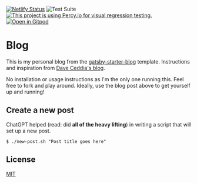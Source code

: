 [![Netlify Status](https://api.netlify.com/api/v1/badges/32634975-4864-431c-b69f-2ead4562cd43/deploy-status)](https://app.netlify.com/sites/thirsty-euclid-8b5d92/deploys)
![Test Suite](https://github.com/Stivaros/blog/actions/workflows/test.yml/badge.svg)
[![This project is using Percy.io for visual regression testing.](https://percy.io/static/images/percy-badge.svg)](https://percy.io/4b4d2109/Stivaros-Blog)
[![Open in Gitpod](https://gitpod.io/button/open-in-gitpod.svg)](https://gitpod.io/#https://github.com/Stivaros/blog/)

# Blog

This is my personal blog from the [gatsby-starter-blog](https://github.com/gatsbyjs/gatsby-starter-blog) template.
Instructions and inspiration from [Dave Ceddia's blog](https://daveceddia.com/start-blog-gatsby-netlify/).

No installation or usage instructions as I'm the only one running this. Feel free to fork and play around.
Ideally, use the blog post above to get yourself up and running!

## Create a new post

ChatGPT helped (read: did **all of the heavy lifting**) in writing a script that will set up a new post.

```
$ ./new-post.sh "Post title goes here"
```

## License

[MIT](https://choosealicense.com/licenses/mit/)
